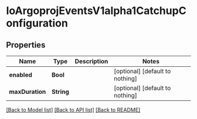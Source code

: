 # IoArgoprojEventsV1alpha1CatchupConfiguration


## Properties
Name | Type | Description | Notes
------------ | ------------- | ------------- | -------------
**enabled** | **Bool** |  | [optional] [default to nothing]
**maxDuration** | **String** |  | [optional] [default to nothing]


[[Back to Model list]](../README.md#models) [[Back to API list]](../README.md#api-endpoints) [[Back to README]](../README.md)


